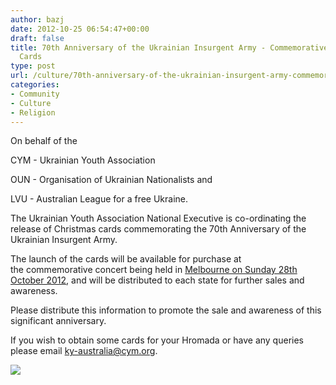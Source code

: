 ```yaml
---
author: bazj
date: 2012-10-25 06:54:47+00:00
draft: false
title: 70th Anniversary of the Ukrainian Insurgent Army - Commemorative Christmas
  Cards
type: post
url: /culture/70th-anniversary-of-the-ukrainian-insurgent-army-commemorative-christmas-cards/
categories:
- Community
- Culture
- Religion
---
```


On behalf of the

CYM - Ukrainian Youth Association

OUN - Organisation of Ukrainian Nationalists and

LVU - Australian League for a free Ukraine.



The Ukrainian Youth Association National Executive is co-ordinating the release of Christmas cards commemorating the 70th Anniversary of the Ukrainian Insurgent Army.

The launch of the cards will be available for purchase at the commemorative concert being held in [Melbourne on Sunday 28th October 2012](http://www.ozeukes.com/events/victoria/commemoration-of-ukrainian-heroes-2012/), and will be distributed to each state for further sales and awareness.

Please distribute this information to promote the sale and awareness of this significant anniversary.

If you wish to obtain some cards for your Hromada or have any queries please email [ky-australia@cym.org](mailto:ky-australia@cym.org).

[![](http://www.ozeukes.com/wp-content/uploads/2012/10/UPA-Anniversary-Card1.jpg)
](http://www.ozeukes.com/wp-content/uploads/2012/10/UPA-Anniversary-Card1.jpg)
